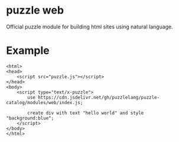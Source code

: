 # puzzle web

Official puzzle module for building html sites using natural language.


# Example

```puzzle
<html>
<head>
	<script src="puzzle.js"></script>
</head>
<body>
	<script type="text/x-puzzle">
		use https://cdn.jsdelivr.net/gh/puzzlelang/puzzle-catalog/modules/web/index.js;

		create div with text "hello world" and style "background:blue";
	</script>
</body>
</html>
```